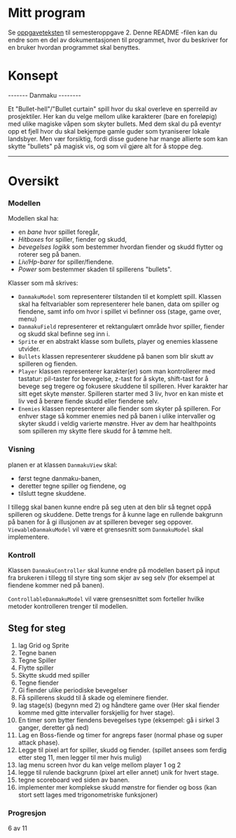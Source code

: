 # Mitt program

Se [oppgaveteksten](./OPPGAVETEKST.md) til semesteroppgave 2. Denne README -filen kan du endre som en del av dokumentasjonen til programmet, hvor du beskriver for en bruker hvordan programmet skal benyttes.

# Konsept

------- Danmaku --------

Et "Bullet-hell"/"Bullet curtain" spill hvor du skal overleve en sperreild av prosjektiler. 
Her kan du velge mellom ulike karakterer (bare en foreløpig) med ulike magiske våpen som skyter bullets. Med dem skal du på eventyr opp et fjell hvor du skal bekjempe gamle guder som tyraniserer lokale landsbyer. 
Men vær forsiktig, fordi disse gudene har mange allierte som kan skytte "bullets" på magisk vis, og som vil gjøre alt for å stoppe deg.
 
------------------------

# Oversikt

### Modellen

Modellen skal ha:

- en *bane* hvor spillet foregår,
- *Hitboxes* for spiller, fiender og skudd,
- *bevegelses logikk* som bestemmer hvordan fiender og skudd flytter og roterer seg på banen.
- *Liv/Hp-barer* for spiller/fiendene.
- *Power* som bestemmer skaden til spillerens "bullets".

Klasser som må skrives:
- `DanmakuModel` som representerer tilstanden til et komplett spill. Klassen skal ha feltvariabler som representerer hele banen, data om spiller og fiendene, samt info om hvor i spillet vi befinner oss (stage, game over, menu)
- `DanmakuField` representerer et rektangulært område hvor spiller, fiender og skudd skal befinne seg inn i.
- `Sprite` er en abstrakt klasse som bullets, player og enemies klassene utvider.
- `Bullets` klassen representerer skuddene på banen som blir skutt av spilleren og fienden.
- `Player` klassen representerer karakter(er) som man kontrollerer med tastatur: pil-taster for bevegelse, z-tast for å skyte, shift-tast for å bevege seg tregere og fokusere skuddene til spilleren. Hver karakter har sitt eget skyte mønster. Spilleren starter med 3 liv, hvor en kan miste et liv ved å berøre fiende skudd eller fiendene selv.
- `Enemies` klassen representerer alle fiender som skyter på spilleren. For enhver stage så kommer enemies ned på banen i ulike intervaller og skyter skudd i veldig varierte mønstre. Hver av dem har healthpoints som spilleren my skytte flere skudd for å tømme helt.

### Visning

planen er at klassen `DanmakuView` skal:

- først tegne danmaku-banen,
- deretter tegne spiller og fiendene, og
- tilslutt tegne skuddene.

I tillegg skal banen kunne endre på seg uten at den blir så tegnet oppå spilleren og skuddene. Dette trengs for å kunne lage en rullende bakgrunn på banen for å gi illusjonen av at spilleren beveger seg oppover. `ViewableDanmakuModel` vil være et grensesnitt som `DanmakuModel` skal implementere.

### Kontroll

Klassen `DanmakuController` skal kunne endre på modellen basert på input fra brukeren i tillegg til styre ting som skjer av seg selv (for eksempel at fiendene kommer ned på banen). 

`ControllableDanmakuModel` vil være grensesnittet som forteller hvilke metoder kontrolleren trenger til modellen.

## Steg for steg

1. lag Grid og Sprite
2. Tegne banen
3. Tegne Spiller
4. Flytte spiller
5. Skytte skudd med spiller
6. Tegne fiender
7. Gi fiender ulike periodiske bevegelser 
8. Få spillerens skudd til å skade og eleminere fiender.
8. lag stage(s) (begynn med 2) og håndtere game over (Her skal fiender komme med gitte intervaller forskjellig for hver stage).
9. En timer som bytter fiendens bevegelses type (eksempel: gå i sirkel 3 ganger, deretter gå ned)
10. Lag en Boss-fiende og timer for angreps faser (normal phase og super attack phase).
11. Legge til pixel art for spiller, skudd og fiender.
(spillet ansees som ferdig etter steg 11, men legger til mer hvis mulig)
12. lag menu screen hvor du kan velge mellom player 1 og 2
13. legge til rulende backgrunn (pixel art eller annet) unik for hvert stage.
14. tegne scoreboard ved siden av banen.
15. implementer mer komplekse skudd mønstre for fiender og boss (kan stort sett lages med trigonometriske funksjoner)

### Progresjon

6 av 11


